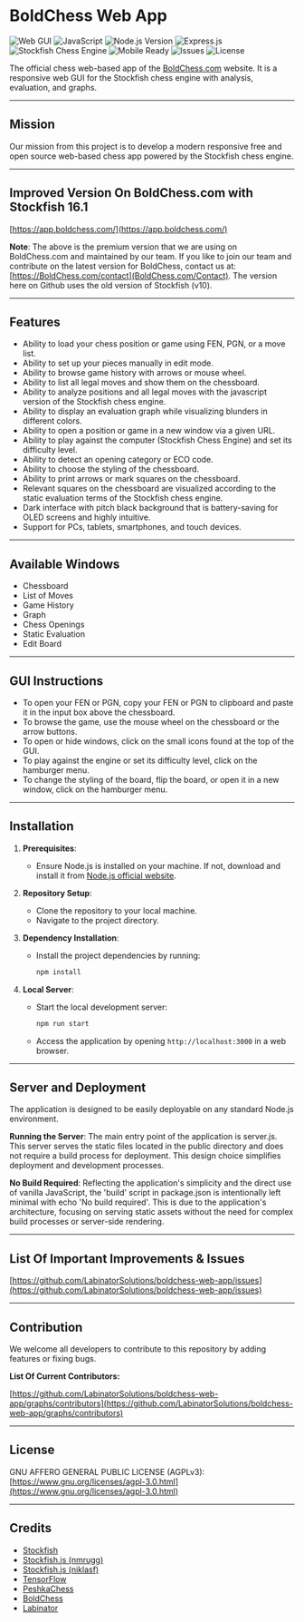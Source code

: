 # BoldChess Web App

![Web GUI](https://img.shields.io/badge/Web_GUI-Responsive-526ba2)
![JavaScript](https://img.shields.io/badge/Language-JavaScript-f0db4f)
![Node.js Version](https://img.shields.io/badge/Node.js-v21.7.1-339933)
![Express.js](https://img.shields.io/badge/Express.js-4.18.3-259dff)
![Stockfish Chess Engine](https://img.shields.io/badge/Stockfish_Version-10-358853)
![Mobile Ready](https://img.shields.io/badge/Mobile_Ready-Yes-985b68)
![Issues](https://img.shields.io/github/issues-search/LabinatorSolutions/boldchess-web-app?label=Known%20Bugs&query=is%3Aissue+is%3Aopen+label%3Abug)
![License](https://img.shields.io/badge/License-AGPL_v3-663366)

The official chess web-based app of the [BoldChess.com](https://boldchess.com/) website.
It is a responsive web GUI for the Stockfish chess engine with analysis, evaluation, and graphs.

---

## Mission

Our mission from this project is to develop a modern responsive free and open source web-based chess app powered by the Stockfish chess engine.

---

## Improved Version On BoldChess.com with Stockfish 16.1

[https://app.boldchess.com/](https://app.boldchess.com/)

**Note**: The above is the premium version that we are using on BoldChess.com and maintained by our team. If you like to join our team and contribute on the latest version for BoldChess, contact us at: [https://BoldChess.com/contact](BoldChess.com/Contact). The version here on Github uses the old version of Stockfish (v10).

---

## Features

- Ability to load your chess position or game using FEN, PGN, or a move list.
- Ability to set up your pieces manually in edit mode.
- Ability to browse game history with arrows or mouse wheel.
- Ability to list all legal moves and show them on the chessboard.
- Ability to analyze positions and all legal moves with the javascript version of the Stockfish chess engine.
- Ability to display an evaluation graph while visualizing blunders in different colors.
- Ability to open a position or game in a new window via a given URL.
- Ability to play against the computer (Stockfish Chess Engine) and set its difficulty level.
- Ability to detect an opening category or ECO code.
- Ability to choose the styling of the chessboard.
- Ability to print arrows or mark squares on the chessboard.
- Relevant squares on the chessboard are visualized according to the static evaluation terms of the Stockfish chess engine.
- Dark interface with pitch black background that is battery-saving for OLED screens and highly intuitive.
- Support for PCs, tablets, smartphones, and touch devices.

---

## Available Windows

- Chessboard
- List of Moves
- Game History
- Graph
- Chess Openings
- Static Evaluation
- Edit Board

---

## GUI Instructions

- To open your FEN or PGN, copy your FEN or PGN to clipboard and paste it in the input box above the chessboard.
- To browse the game, use the mouse wheel on the chessboard or the arrow buttons.
- To open or hide windows, click on the small icons found at the top of the GUI.
- To play against the engine or set its difficulty level, click on the hamburger menu.
- To change the styling of the board, flip the board, or open it in a new window, click on the hamburger menu.

---

## Installation

1. **Prerequisites**:
   - Ensure Node.js is installed on your machine. If not, download and install it from [Node.js official website](https://nodejs.org/).

2. **Repository Setup**:
   - Clone the repository to your local machine.
   - Navigate to the project directory.

3. **Dependency Installation**:
   - Install the project dependencies by running:
     ```bash
     npm install
     ```

4. **Local Server**:
   - Start the local development server:
     ```bash
     npm run start
     ```
   - Access the application by opening `http://localhost:3000` in a web browser.

---

## Server and Deployment

The application is designed to be easily deployable on any standard Node.js environment.

**Running the Server**: The main entry point of the application is server.js. This server serves the static files located in the public directory and does not require a build process for deployment. This design choice simplifies deployment and development processes.

**No Build Required**: Reflecting the application's simplicity and the direct use of vanilla JavaScript, the 'build' script in package.json is intentionally left minimal with echo 'No build required'. This is due to the application's architecture, focusing on serving static assets without the need for complex build processes or server-side rendering.

---

## List Of Important Improvements & Issues

[https://github.com/LabinatorSolutions/boldchess-web-app/issues](https://github.com/LabinatorSolutions/boldchess-web-app/issues)

---

## Contribution

We welcome all developers to contribute to this repository by adding features or fixing bugs.

**List Of Current Contributors:**

[https://github.com/LabinatorSolutions/boldchess-web-app/graphs/contributors](https://github.com/LabinatorSolutions/boldchess-web-app/graphs/contributors)

---

## License

GNU AFFERO GENERAL PUBLIC LICENSE (AGPLv3): [https://www.gnu.org/licenses/agpl-3.0.html](https://www.gnu.org/licenses/agpl-3.0.html)

---

## Credits

- [Stockfish](https://github.com/mcostalba/Stockfish)
- [Stockfish.js (nmrugg)](https://github.com/nmrugg/stockfish.js)
- [Stockfish.js (niklasf)](https://github.com/niklasf/stockfish.js)
- [TensorFlow](https://github.com/tensorflow/tensorflow)
- [PeshkaChess](https://github.com/hxim/PeshkaChess)
- [BoldChess](https://boldchess.com/)
- [Labinator](https://labinator.com/)
